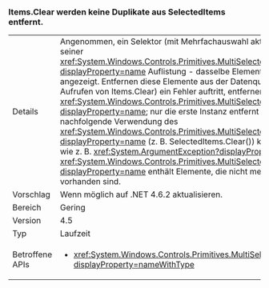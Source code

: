 ### <a name="itemsclear-does-not-remove-duplicates-from-selecteditems"></a>Items.Clear werden keine Duplikate aus SelectedItems entfernt.

|   |   |
|---|---|
|Details|Angenommen, ein Selektor (mit Mehrfachauswahl aktiviert) Duplikate hat seiner <xref:System.Windows.Controls.Primitives.MultiSelector.SelectedItems?displayProperty=name> Auflistung - dasselbe Element wird mehrmals angezeigt.  Entfernen diese Elemente aus der Datenquelle (z. B. durch Aufrufen von Items.Clear) ein Fehler auftritt, entfernen Sie diese aus <xref:System.Windows.Controls.Primitives.MultiSelector.SelectedItems?displayProperty=name>; nur die erste Instanz entfernt wird. Darüber hinaus nachfolgende Verwendung des <xref:System.Windows.Controls.Primitives.MultiSelector.SelectedItems?displayProperty=name> (z. B. SelectedItems.Clear()) kann es zu Problemen wie z. B. <xref:System.ArgumentException?displayProperty=name>, da <xref:System.Windows.Controls.Primitives.MultiSelector.SelectedItems?displayProperty=name> enthält Elemente, die nicht mehr in der Datenquelle vorhanden sind.|
|Vorschlag|Wenn möglich auf .NET 4.6.2 aktualisieren.|
|Bereich|Gering|
|Version|4.5|
|Typ|Laufzeit|
|Betroffene APIs|<ul><li><xref:System.Windows.Controls.Primitives.MultiSelector.SelectedItems?displayProperty=nameWithType></li></ul>|

